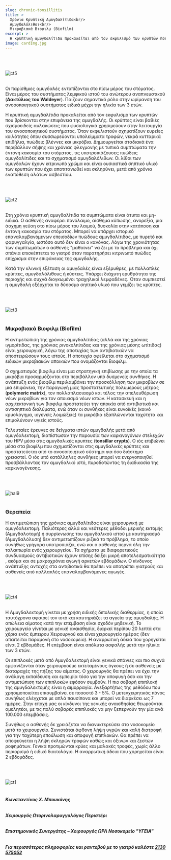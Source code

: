 ```yaml
---
slug: chronic-tonsillitis
title: >
  Χρόνια Κρυπτική Αμυγδαλίτιδα<br/>
  Αμυγδαλόλιθοι<br/>
  Μικροβιακά Βιοφιλμ (Biofilm)
excerpt: >
  Η κρυπτική αμυγδαλίτιδα προκαλείται από τον εκφυλισμό των κρυπτών που βρίσκονται στην επιφάνεια της αμυγδαλής.
image: cardImg.jpg
---
```


<br/>
<br/>

![ct5](ct5.jpg)
<br/>
<br/>

Οι παρίσθμιες αμυγδαλές εντοπίζονται στο πίσω μέρος του στόματος. Είναι μέρος του συστήματος
λεμφικού ιστού του ανώτερου αναπνευστικού (**Δακτύλιος του Waldeyer**). Παίζουν σημαντικό ρόλο
στην ωρίμανση του ανοσοποιητικού συστήματος ειδικά μέχρι την ηλικία των 3 ετών.

Η κρυπτική αμυγδαλίτιδα προκαλείται από τον εκφυλισμό των κρυπτών που βρίσκονται στην επιφάνεια της αμυγδαλής. Οι κρύπτες είναι βαθιές σχισμοειδείς αυλακώσεις που φυσιολογικά χρησιμεύουν στην λειτουργία του ανοσοποιητικού συστήματος. Όταν εκφυλιστούν σχηματίζουν ευρείες κοιλότητες όπου συσσωρεύονται υπολείμματα τροφών, νεκρά κυτταρικά επιθήλια, πυώδεις βλέννες και μικρόβια. Δημιουργείται σταδιακά ένα περιβάλλον σήψης και χρόνιας φλεγμονής με τυπικά συμπτώματα την έντονη κακοσμία του στόματος, τις υποτροπιάζουσες πυώδεις αμυγδαλίτιδες και το σχηματισμό αμυγδαλόλιθων. Οι λίθοι των αμυγδαλών έχουν κιτρινωπό χρώμα και είναι ουσιαστικά σηπτικό υλικό των κρυπτών που έχει αποτιτανωθεί και σκληρύνει, μετά από χρόνια εναπόθεση αλάτων ασβεστίου.

<br/>
<br/>

![ct2](ct2.jpg)
<br/>
<br/>

Στη χρόνια κρυπτική αμυγδαλίτιδα τα συμπτώματα είναι άτυπα και μη-ειδικά. Ο ασθενής αναφέρει
πονόλαιμο, αίσθημα κόπωσης, ανορεξία, μια άσχημη γεύση στο πίσω μέρος του λαιμού, δυσκολία
στην κατάποση και έντονη κακοσμία του στόματος. Μπορεί να υπάρχει ιστορικό επαναλαμβανόμενων
επεισοδίων πυώδους αμυγδαλίτιδας, με πυρετό και φαρυγγαλγία, ωστόσο αυτό δεν είναι ο κανόνας.
Λόγω της χρονιότητας των συμπτωμάτων ο ασθενής "μαθαίνει" να ζει με το πρόβλημα και όχι σπάνια
επισκέπτεται το γιατρό όταν παρατηρήσει κιτρινωπό πυώδες επίχρισμα στην επιφάνειας της
αμυγδαλής.

Κατά την κλινική εξέταση οι αμυγδαλές είναι εξέρυθρες, με πολλαπλές κρύπτες, αμυγδαλόλιθους ή
κύστεις. Υπάρχει διάχυτη ερυθρότητα της περιοχής και συχνά διογκωμένοι τραχηλικοί λεμφαδένες.
Όταν συμπιεστεί η αμυγδαλή εξέρχεται το δύσοσμο σηπτικό υλικό που γεμίζει τις κρύπτες.

<br/>
<br/>

![ct3](ct3.jpg)
<br/>
<br/>

### **Μικροβιακά Βιοφιλμ (Biofilm)**

Η αντιμετώπιση της χρόνιας αμυγδαλίτιδας (αλλά και της χρόνιας ιγμορίτιδας, της χρόνιας
ρινοκολπίτιδας και της χρόνιας μέσης ωτίτιδας) είναι χειρουργική, λόγω της αποτυχίας των
αντιβιοτικών να αποστειρώσουν τους ιστούς. Η αποτυχία οφείλεται στο σχηματισμό ειδικών
μικροβιακών αποικιών που ονομάζονται Βιοφιλμ.

Ο σχηματισμός βιοφίλμ είναι μια στρατηγική επιβίωσης με την οποία τα μικρόβια προσαρμόζονται στο
περιβάλλον υπό δυσμενείς συνθήκες. Η ανάπτυξη ενός βιοφίλμ περιλαμβάνει την προσκόλληση των
μικροβίων σε μια επιφάνεια, την παραγωγή μιας προστατευτικής πολυμερούς μήτρας (**polymeric matrix**), τον πολλαπλασιασμό και
τέλος την απελευθέρωση νέων μικροβίων για τον αποικισμό νέων
ιστών. Η κατασκευή και η αρχιτεκτονική των βιοφιλμ προστατεύει την αποικία από αντιβιοτικά και
αντισηπτικά διαλύματα, ενώ όταν οι συνθήκες είναι ευνοϊκές (κοινό κρυολόγημα, ιογενείς λοιμώξεις)
τα μικρόβια εξαπλώνονται ταχύτητα και επιμολύνουν υγιείς ιστούς.

Τελευταίες έρευνες σε δείγματα ιστών αμυγδαλής μετά από αμυγδαλεκτομή, διαπίστωσαν την
παρουσία των καρκινογόνων στελεχών του HPV μέσα στις αμυγδαλικές κρυπτες (**tonsillar crypts**).
Ο ιός επιβιώνει μέσα στα βιοφίλμ που σχηματίζονται στις αμυγδαλικές κρύπτες και
προστατεύεται από το ανοσοποιητικό σύστημα για όσο διάστημα χρειαστεί. Ο ιός υπό κατάλληλες
συνθήκες μπορεί να ενεργοποιηθεί προσβάλλοντας τον αμυγδαλικό ιστό, πυροδοτώντας τη
διαδικασία της καρκινογένεσης.

<br/>
<br/>

![hal9](hal9.jpg)
<br/>
<br/>

### **Θεραπεία**

Η αντιμετώπιση της χρόνιας αμυγδαλίτιδας είναι χειρουργική με αμυγδαλεκτομή. Παλιότερες αλλά και
νεότερες μέθοδοι μερικής εκτομής (Αμυγδαλοτομή) ή συρρίκνωσης του αμυγδαλικού ιστού με
καυτηριασμό (Αμυγδαλόλυση) δεν αντιμετωπίζουν ριζικά το πρόβλημα, το οποίο συνήθως γρήγορα
υποτροπιάζει, ενώ και ο ασθενής περνά όλη την ταλαιπωρία ενός χειρουργείου. Τα σχήματα με
διαφορετικούς συνδυασμούς αντιβιοτικών έχουν επίσης δείξει μικρή αποτελεσματικότητα , ακόμα και
σε μακροχρόνια αγωγή αρκετών εβδομάδων. Ο κίνδυνος ανάπτυξης αντοχής στα αντιβιοτικά θα
πρέπει να αποτρέπει γιατρούς και ασθενείς από πολλαπλές επαναλαμβανόμενες αγωγές.

<br/>
<br/>

![ct4](ct4.jpg)
<br/>
<br/>

Η Αμυγδαλεκτομή γίνεται με χρήση ειδικής διπολικής διαθερμίας, η οποία ταυτόχρονα αφαιρεί τον ιστό
και καυτηριάζει τα αγγεία της αμυγδαλής. Η απώλεια αίματος κατά την επέμβαση είναι σχεδόν
μηδενική. Το χειρουργείο γίνεται με γενική αναισθησία, διαρκεί περίπου 20 λεπτά στα χέρια ενός
έμπειρου Χειρουργού και είναι χειρουργείο ημέρας (δεν απαιτείται παραμονή στο νοσοκομείο). Η
αναρρωτική άδεια που χορηγείται είναι 2 εβδομάδες. Η επέμβαση είναι απόλυτα ασφαλής μετά την
ηλικία των 3 ετών.

Οι επιπλοκές μετά από Αμυγδαλεκτομή είναι γενικά σπάνιες και πιο συχνά εμφανίζονται όταν
χειρουργούμε εκτεταμένους όγκους ή σε ασθενείς με διαταραχές της πήξης του αίματος. Ο χειρουργός
θα πρέπει να έχει την ανάλογη εκπαίδευση και εμπειρία τόσο για την αποφυγή όσο και την
αντιμετώπιση των επιπλοκών εφόσον συμβούν. Η πιο σοβαρή επιπλοκή της αμυγδαλεκτομής είναι η
αιμορραγία. Ανεξαρτήτως της μεθόδου που χρησιμοποιείται επισυμβαίνει σε ποσοστό 3 - 5%. Ο
μετεγχειρητικός πόνος συνήθως ελέγχεται με απλά παυσίπονα και μπορεί να διαρκέσει ως 7 ημέρες.
Στην εποχή μας οι κίνδυνοι της γενικής αναισθησίας θεωρούνται αμελητέοι, με τις πολύ σοβαρές
επιπλοκές να μην ξεπερνούν την μία ανά 100.000 επεμβάσεις.

Συνήθως ο ασθενής δε χρειάζεται να διανυκτερεύσει στο νοσοκομείο μετά το χειρουργείο. Συνιστάται
άφθονη λήψη υγρών και καλή διατροφή για την ταχύτερη επούλωση και αποφυγή επιπλοκών. Θα
πρέπει να αποφεύγεται η λήψη σκληρών τροφών καθώς και όξινων και ζεστών ροφημάτων. Γενικά
προτιμώνται κρύες και μαλακές τροφές, χωρίς άλλο περιορισμό ή ειδικό διαιτολόγιο. Η αναρρωτική
άδεια που χορηγείται είναι 2 εβδομάδες.

<br/>
<br/>

![ct1](ct1.jpg)
<br/>
<br/>

###### **Κωνσταντίνος Χ. Μπουκόνης**

###### **Χειρουργός Ωτορινολαρυγγολόγος Περιστέρι**

###### **Επιστημονικός Συνεργάτης – Χειρουργός ΩΡΛ Νοσοκομείο "ΥΓΕΙΑ"**

###### **_Για περισσότερες πληροφορίες και ραντεβού με το γιατρό καλέστε [2130 575052](tel:2130575052 '2130 575052')_**
